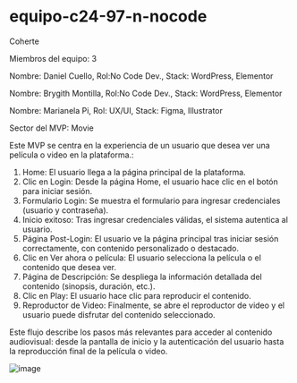 # equipo-c24-97-n-nocode

Coherte

Miembros del equipo: 3

Nombre: Daniel Cuello,
Rol:No Code Dev.,
Stack: WordPress, Elementor

Nombre: Brygith Montilla,
Rol:No Code Dev.,
Stack: WordPress, Elementor

Nombre: Marianela Pi,
Rol: UX/UI,
Stack: Figma, Illustrator


Sector del MVP: Movie

Este MVP se centra en la experiencia de un usuario que desea ver una película o video en la plataforma.:
1.	Home: El usuario llega a la página principal de la plataforma.
2.	Clic en Login: Desde la página Home, el usuario hace clic en el botón para iniciar sesión.
3.	Formulario Login: Se muestra el formulario para ingresar credenciales (usuario y contraseña).
4.	Inicio exitoso: Tras ingresar credenciales válidas, el sistema autentica al usuario.
5.	Página Post-Login: El usuario ve la página principal tras iniciar sesión correctamente, con contenido personalizado o destacado.
6.	Clic en Ver ahora o película: El usuario selecciona la película o el contenido que desea ver.
7.	Página de Descripción: Se despliega la información detallada del contenido (sinopsis, duración, etc.).
8.	Clic en Play: El usuario hace clic para reproducir el contenido.
9.	Reproductor de Video: Finalmente, se abre el reproductor de video y el usuario puede disfrutar del contenido seleccionado.

Este flujo describe los pasos más relevantes para acceder al contenido audiovisual: desde la pantalla de inicio y la autenticación del usuario hasta la reproducción final de la película o video.

![image](https://github.com/user-attachments/assets/228b468b-7928-40dc-aa12-b8c362950e42)



